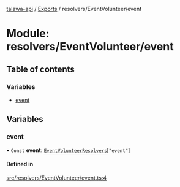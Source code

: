[talawa-api](../README.md) / [Exports](../modules.md) / resolvers/EventVolunteer/event

# Module: resolvers/EventVolunteer/event

## Table of contents

### Variables

- [event](resolvers_EventVolunteer_event.md#event)

## Variables

### event

• `Const` **event**: [`EventVolunteerResolvers`](types_generatedGraphQLTypes.md#eventvolunteerresolvers)[``"event"``]

#### Defined in

[src/resolvers/EventVolunteer/event.ts:4](https://github.com/PalisadoesFoundation/talawa-api/blob/636e51c/src/resolvers/EventVolunteer/event.ts#L4)
